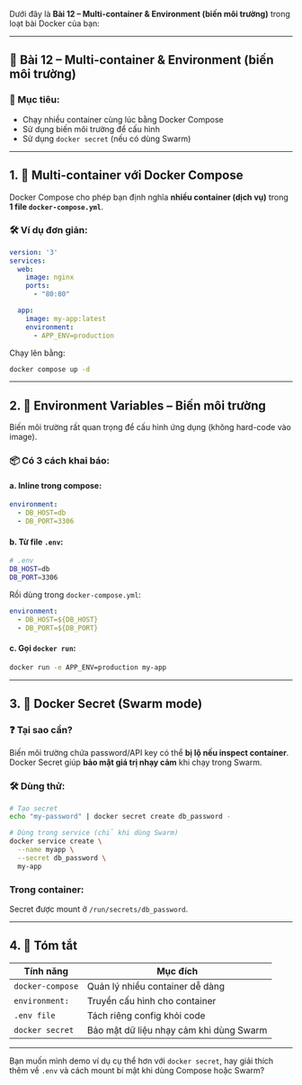 Dưới đây là **Bài 12 – Multi-container & Environment (biến môi trường)** trong loạt bài Docker của bạn:

---

## 🚀 Bài 12 – Multi-container & Environment (biến môi trường)

### 🎯 Mục tiêu:

* Chạy nhiều container cùng lúc bằng Docker Compose
* Sử dụng biến môi trường để cấu hình
* Sử dụng `docker secret` (nếu có dùng Swarm)

---

## 1. 🧩 Multi-container với Docker Compose

Docker Compose cho phép bạn định nghĩa **nhiều container (dịch vụ)** trong **1 file `docker-compose.yml`**.

### 🛠 Ví dụ đơn giản:

```yaml
version: '3'
services:
  web:
    image: nginx
    ports:
      - "80:80"

  app:
    image: my-app:latest
    environment:
      - APP_ENV=production
```

Chạy lên bằng:

```bash
docker compose up -d
```

---

## 2. 🌱 Environment Variables – Biến môi trường

Biến môi trường rất quan trọng để cấu hình ứng dụng (không hard-code vào image).

### 📦 Có 3 cách khai báo:

#### a. Inline trong compose:

```yaml
environment:
  - DB_HOST=db
  - DB_PORT=3306
```

#### b. Từ file `.env`:

```bash
# .env
DB_HOST=db
DB_PORT=3306
```

Rồi dùng trong `docker-compose.yml`:

```yaml
environment:
  - DB_HOST=${DB_HOST}
  - DB_PORT=${DB_PORT}
```

#### c. Gọi `docker run`:

```bash
docker run -e APP_ENV=production my-app
```

---

## 3. 🔐 Docker Secret (Swarm mode)

### ❓ Tại sao cần?

Biến môi trường chứa password/API key có thể **bị lộ nếu inspect container**. Docker Secret giúp **bảo mật giá trị nhạy cảm** khi chạy trong Swarm.

### 🛠️ Dùng thử:

```bash
# Tạo secret
echo "my-password" | docker secret create db_password -

# Dùng trong service (chỉ khi dùng Swarm)
docker service create \
  --name myapp \
  --secret db_password \
  my-app
```

### Trong container:

Secret được mount ở `/run/secrets/db_password`.

---

## 4. 🔄 Tóm tắt

| Tính năng        | Mục đích                                |
| ---------------- | --------------------------------------- |
| `docker-compose` | Quản lý nhiều container dễ dàng         |
| `environment:`   | Truyền cấu hình cho container           |
| `.env file`      | Tách riêng config khỏi code             |
| `docker secret`  | Bảo mật dữ liệu nhạy cảm khi dùng Swarm |

---

Bạn muốn mình demo ví dụ cụ thể hơn với `docker secret`, hay giải thích thêm về `.env` và cách mount bí mật khi dùng Compose hoặc Swarm?
